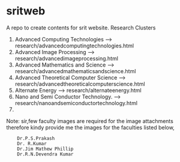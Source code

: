 # sritweb

A repo to create contents for srit website.
Research Clusters

1. Advanced Computing Technologies --> research/advancedcomputingtechnologies.html
2. Advanced Image Processing --> research/advancedimageprocessing.html
3. Advanced Mathematics and Science --> research/advancedmathematicsandscience.html
4. Advanced Theoretical Computer Science --> research/advancedtheoreticalcomputerscience.html
5. Alternate Energy --> research/alternateenergy.html
6. Nano and Semi Conductor Technology. --> research/nanoandsemiconductortechnology.html
7.

Note:
sir,few faculty images are required for the image attachments
therefore kindy provide me the images for the faculties listed below,

        Dr.P.S.Prakash
        Dr. R.Kumar
        Dr.Jim Mathew Phillip
        Dr.R.N.Devendra Kumar

